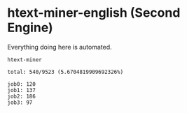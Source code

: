# htext-miner-english (Second Engine)

Everything doing here is automated.

```
htext-miner

total: 540/9523 (5.6704819909692326%)

job0: 120
job1: 137
job2: 186
job3: 97
```